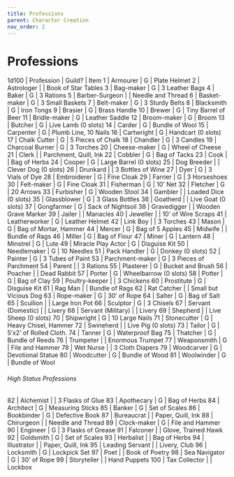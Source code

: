 ```yaml
---
title: Professions
parent: Character Creation
nav_order: 2
---
```


# Professions

1d100 | Profession | Guild? | Item
1 | Armourer | G | Plate Helmet
2 | Astrologer | | Book of Star Tables
3 | Bag-maker | G | 3 Leather Bags
4 | Baker | G | 3 Rations
5 | Barber-Surgeon | | Needle and Thread
6 | Basket-maker | G | 3 Small Baskets
7 | Belt-maker | G | 3 Sturdy Belts
8 | Blacksmith | G | Iron Tongs
9 | Brasier | G | Brass Handle
10 | Brewer | G | Tiny Barrel of Beer
11 | Bridle-maker | G | Leather Saddle
12 | Broom-maker | G | Broom
13 | Butcher | G | Live Lamb (0 slots)
14 | Carder | G | Bundle of Wool
15 | Carpenter | G | Plumb Line, 10 Nails
16 | Cartwright | G | Handcart (0 slots)
17 | Chalk Cutter | G | 5 Pieces of Chalk
18 | Chandler | G | 3 Candles
19 | Charcoal Burner | G | 3 Torches
20 | Cheese-maker | G | Wheel of Cheese
21 | Clerk | | Parchment, Quill, Ink
22 | Cobbler | G | Bag of Tacks
23 | Cook | | Bag of Herbs
24 | Cooper | G | Large Barrel (0 slots)
25 | Dog Breeder | | Clever Dog (0 slots)
26 | Drunkard | | 3 Bottles of Wine
27 | Dyer | G | 3 Vials of Dye
28 | Embroiderer | G | Fine Cloak
29 | Farrier | G | 3 Horseshoes
30 | Felt-maker | G | Fine Cloak
31 | Fisherman | G | 10’ Net
32 | Fletcher | G | 20 Arrows
33 | Furbisher | G | Wooden Stool
34 | Gambler | | Loaded Dice (0 slots)
35 | Glassblower | G | 3 Glass Bottles
36 | Goatherd | | Live Goat (0 slots)
37 | Gongfarmer | G | Sack of Nightsoil
38 | Gravedigger | | Wooden Grave Marker
39 | Jailer | | Manacles
40 | Jeweller | | 10’ of Wire Scraps
41 | Leatherworker | G | Leather Helmet
42 | Link Boy | | 3 Torches
43 | Mason | G | Bag of Mortar, Hammer
44 | Mercer | G | Bag of 5 Apples
45 | Midwife | | Bundle of Rags
46 | Miller | G | Bag of Flour
47 | Miner | G | Lantern
48 | Minstrel | G | Lute
49 | Miracle Play Actor | G | Disguise Kit
50 | Needlemaker | G | 10 Needles
51 | Pack Handler | G | Donkey (0 slots)
52 | Painter | G | 3 Tubes of Paint
53 | Parchment-maker | G | 3 Pieces of Parchment
54 | Parent | | 3 Rations
55 | Plasterer | G | Bucket and Brush
56 | Poacher | | Dead Rabbit
57 | Porter | G | Wheelbarrow (0 slots)
58 | Potter | G | Bag of Clay
59 | Poultry-keeper | | 3 Chickens
60 | Prostitute | G | Disguise Kit
61 | Rag Man | | Bundle of Rags
62 | Rat Catcher | | Small but Vicious Dog
63 | Rope-maker | G | 30’ of Rope
64 | Salter | G | Bag of Salt
65 | Scullion | | Large Iron Pot
66 | Sculptor | G | 3 Chisels
67 | Servant (Domestic) | | Livery
68 | Servant (Military) | | Livery
69 | Shepherd | | Live Sheep (0 slots)
70 | Shipwright | G | 10 Large Nails
71 | Stonecutter | G | Heavy Chisel, Hammer
72 | Swineherd | | Live Pig (0 slots)
73 | Tailor | G | 5’x2’ of Rolled Cloth.
74 | Tanner | G | Waterproof Bag
75 | Thatcher | G | Bundle of Reeds
76 | Trumpeter | | Enormous Trumpet
77 | Weaponsmith | G | File and Hammer
78 | Wet Nurse | | 3 Cloth Diapers
79 | Woodcarver | G | Devotional Statue
80 | Woodcutter | G | Bundle of Wood
81 | Woolwinder | G | Bundle of Wool

###### High Status Professions

82 | Alchemist | | 3 Flasks of Glue
83 | Apothecary | G | Bag of Herbs
84 | Architect | G | Measuring Sticks
85 | Banker | G | Set of Scales
86 | Bookbinder | G | Defective Book
87 | Bureaucrat | | Paper, Quill, Ink
88 | Chirurgeon | | Needle and Thread
89 | Clock-maker | G | File and Hammer
90 | Engineer | G | 3 Flasks of Grease
91 | Falconer | | Glove, Trained Hawk
92 | Goldsmith | G | Set of Scales
93 | Herbalist | | Bag of Herbs
94 | Illustrator | | Paper, Quill, Ink
95 | Leading Servant | | Livery, Club
96 | Locksmith | G | Lockpick Set
97 | Poet | | Book of Poetry
98 | Sea Navigator | G | 30’ of Rope
99 | Storyteller | | Hand Puppets
100 | Tax Collector | | Lockbox
